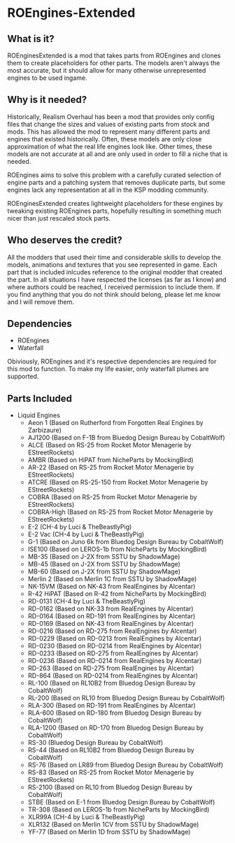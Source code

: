 # ROEngines-Extended

## What is it?

ROEnginesExtended is a mod that takes parts from ROEngines and clones them to create placeholders for other parts. The models aren't always the most accurate, but it should allow for many otherwise unrepresented engines to be used ingame.

## Why is it needed?

Historically, Realism Overhaul has been a mod that provides only config files that change the sizes and values of existing parts from stock and mods. This has allowed the mod to represent many different parts and engines that existed historically. Often, these models are only close approximation of what the real life engines look like. Other times, these models are not accurate at all and are only used in order to fill a niche that is needed.

ROEngines aims to solve this problem with a carefully curated selection of engine parts and a patching system that removes duplicate parts, but some engines lack any representation at all in the KSP modding community.

ROEnginesExtended creates lightweight placeholders for these engines by tweaking existing ROEngines parts, hopefully resulting in something much nicer than just rescaled stock parts.

## Who deserves the credit?

All the modders that used their time and considerable skills to develop the models, animations and textures that you see represented in game. Each part that is included inlcudes reference to the original modder that created the part. In all situations I have respected the licenses (as far as I know) and where authors could be reached, I received permission to include them. If you find anything that you do not think should belong, please let me know and I will remove them.

## Dependencies

* ROEngines
* Waterfall

Obiviously, ROEngines and it's respective dependencies are required for this mod to function.
To make my life easier, only waterfall plumes are supported.

## Parts Included

* Liquid Engines
  * Aeon 1 (Based on Rutherford from Forgotten Real Engines by Zarbizaure)
  * AJ1200 (Based on F-1B from Bluedog Design Bureau by CobaltWolf)
  * ALCE (Based on RS-25 from Rocket Motor Menagerie by EStreetRockets)
  * AMBR (Based on HiPAT from NicheParts by MockingBird)
  * AR-22 (Based on RS-25 from Rocket Motor Menagerie by EStreetRockets)
  * ATCRE (Based on RS-25-150 from Rocket Motor Menagerie by EStreetRockets)
  * COBRA (Based on RS-25 from Rocket Motor Menagerie by EStreetRockets)
  * COBRA-High (Based on RS-25 from Rocket Motor Menagerie by EStreetRockets)
  * E-2 (CH-4 by Luci & TheBeastlyPig)
  * E-2 Vac (CH-4 by Luci & TheBeastlyPig)
  * G-1 (Based on Juno 6k from Bluedog Design Bureau by CobaltWolf)
  * ISE100 (Based on LEROS-1b from NicheParts by MockingBird)
  * MB-35 (Based on J-2X from SSTU by ShadowMage)
  * MB-45 (Based on J-2X from SSTU by ShadowMage)
  * MB-60 (Based on J-2X from SSTU by ShadowMage)
  * Merlin 2 (Based on Merlin 1C from SSTU by ShadowMage)
  * NK-15VM (Based on NK-43 from RealEngines by Alcentar)
  * R-42 HiPAT (Based on R-42 from NicheParts by MockingBird)
  * RD-0131 (CH-4 by Luci & TheBeastlyPig)
  * RD-0162 (Based on NK-33 from RealEngines by Alcentar)
  * RD-0164 (Based on RD-191 from RealEngines by Alcentar)
  * RD-0169 (Based on NK-43 from RealEngines by Alcentar)
  * RD-0216 (Based on RD-275 from RealEngines by Alcentar)
  * RD-0229 (Based on RD-0213 from RealEngines by Alcentar)
  * RD-0230 (Based on RD-0214 from RealEngines by Alcentar)
  * RD-0233 (Based on RD-275 from RealEngines by Alcentar)
  * RD-0236 (Based on RD-0214 from RealEngines by Alcentar)
  * RD-263 (Based on RD-275 from RealEngines by Alcentar)
  * RD-864 (Based on RD-0214 from RealEngines by Alcentar)
  * RL-100 (Based on RL10B2 from Bluedog Design Bureau by CobaltWolf)
  * RL-200 (Based on RL10 from Bluedog Design Bureau by CobaltWolf)
  * RLA-300 (Based on RD-191 from RealEngines by Alcentar)
  * RLA-600 (Based on RD-180 from Bluedog Design Bureau by CobaltWolf)
  * RLA-1200 (Based on RD-170 from Bluedog Design Bureau by CobaltWolf)
  * RS-30 (Bluedog Design Bureau by CobaltWolf)
  * RS-44 (Based on RL10B2 from Bluedog Design Bureau by CobaltWolf)
  * RS-76 (Based on LR89 from Bluedog Design Bureau by CobaltWolf)
  * RS-83 (Based on RS-25 from Rocket Motor Menagerie by EStreetRockets)
  * RS-2100 (Based on RL10 from Bluedog Design Bureau by CobaltWolf)
  * STBE (Based on E-1 from Bluedog Design Bureau by CobaltWolf)
  * TR-308 (Based on LEROS-1b from NicheParts by MockingBird)
  * XLR99A (CH-4 by Luci & TheBeastlyPig)
  * XLR132 (Based on Merlin 1CV from SSTU by ShadowMage)
  * YF-77 (Based on Merlin 1D from SSTU by ShadowMage)
